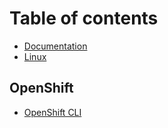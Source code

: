 # Table of contents

* [Documentation](README.md)
* [Linux](linux-permissions-users-and-groups.md)

## OpenShift

* [OpenShift CLI](openshift/openshift-cli.md)
